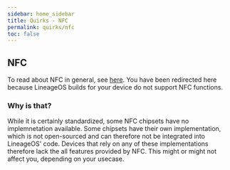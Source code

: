 ```yaml
---
sidebar: home_sidebar
title: Quirks - NFC
permalink: quirks/nfc
toc: false
---
```


## NFC

To read about NFC in general, see [here](https://en.wikipedia.org/wiki/Near-field_communication).
You have been redirected here because LineageOS builds for your device do not support NFC functions.

### Why is that?

While it is certainly standardized, some NFC chipsets have no implemnetation available.
Some chipsets have their own implementation, which is not open-sourced and can therefore not be integrated into LineageOS' code.
Devices that rely on any of these implementations therefore lack the all features provided by NFC.
This might or might not affect you, depending on your usecase.
